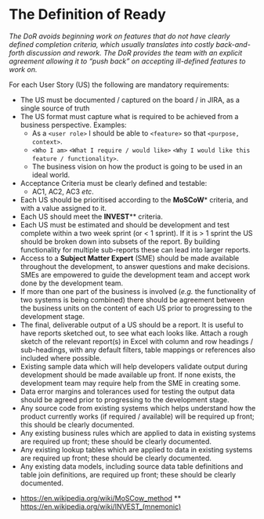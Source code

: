# The Definition of Ready

_The DoR avoids beginning work on features that do not have clearly defined completion criteria, which usually translates into costly back-and-forth discussion and rework. The DoR provides the team with an explicit agreement allowing it to “push back” on accepting ill-defined features to work on._

For each User Story (US) the following are mandatory requirements:

- The US must be documented / captured on the board / in JIRA, as a single source of truth
- The US format must capture what is required to be achieved from a business perspective. Examples:
  - As a `<user role>` I should be able to `<feature>` so that `<purpose, context>`.
  - `<Who I am>` `<What I require / would like>` `<Why I would like this feature / functionality>`.
  - The business vision on how the product is going to be used in an ideal world.
- Acceptance Criteria must be clearly defined and testable:
  - AC1, AC2, AC3 _etc_. 
- Each US should be prioritised according to the __MoSCoW__* criteria, and with a value assigned to it.
- Each US should meet the __INVEST__** criteria.
- Each US must be estimated and should be development and test complete within a two week sprint (or < 1 sprint). If it is > 1 sprint the US should be broken down into subsets of the report. By building functionality for multiple sub-reports these can lead into larger reports.
- Access to a __Subject Matter Expert__ (SME) should be made available throughout the development, to answer questions and make decisions. SMEs are empowered to guide the development team and accept work done by the development team.
- If more than one part of the business is involved (_e.g._ the functionality of two systems is being combined) there should be agreement between the business units on the content of each US prior to progressing to the development stage.
- The final, deliverable output of a US should be a report. It is useful to have reports sketched out, to see what each looks like. Attach a rough sketch of the relevant report(s) in Excel with column and row headings / sub-headings, with any default filters, table mappings or references also included where possible.
- Existing sample data which will help developers validate output during development should be made available up front. If none exists, the development team may require help from the SME in creating some.
- Data error margins and tolerances used for testing the output data should be agreed prior to progressing to the development stage.
- Any source code from existing systems which helps understand how the product currently works (if required / available) will be required up front; this should be clearly documented.
- Any existing business rules which are applied to data in existing systems are required up front; these should be clearly documented.
- Any existing lookup tables which are applied to data in existing systems are required up front; these should be clearly documented.
- Any existing data models, including source data table definitions and table join definitions, are required up front; these should be clearly documented.

 * https://en.wikipedia.org/wiki/MoSCow_method
** https://en.wikipedia.org/wiki/INVEST_(mnemonic)